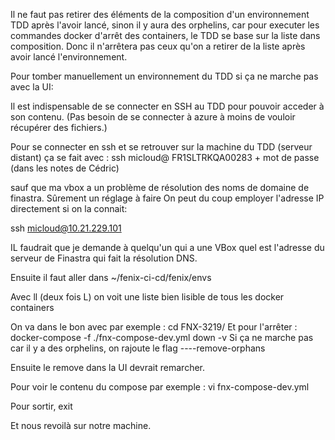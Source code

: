 Il ne faut pas retirer des éléments de la composition d'un environnement TDD après l'avoir lancé, sinon il y aura des orphelins,
car pour executer les commandes docker d'arrêt des containers, le TDD se base sur la liste dans composition.
Donc il n'arrêtera pas ceux qu'on a retirer de la liste après avoir lancé l'environnement.

Pour tomber manuellement un environnement du TDD si ça ne marche pas avec la UI:

Il est indispensable de se connecter en SSH au TDD pour pouvoir acceder à son contenu.
(Pas besoin de se connecter à azure à moins de vouloir récupérer des fichiers.)

Pour se connecter en ssh et se retrouver sur la machine du TDD (serveur distant) ça se fait avec :
ssh micloud@ FR1SLTRKQA00283
+
mot de passe (dans les notes de Cédric)

sauf que ma vbox a un problème de résolution des noms de domaine de finastra. Sûrement un réglage à faire
On peut du coup employer l'adresse IP directement si on la connait:

ssh micloud@10.21.229.101

IL faudrait que je demande à quelqu'un qui a une VBox quel est l'adresse du serveur de Finastra qui fait la résolution DNS.

Ensuite il faut aller dans ~/fenix-ci-cd/fenix/envs

Avec ll (deux fois L) on voit une liste bien lisible de tous les docker containers

On va dans le bon avec par exemple : cd FNX-3219/
Et pour l'arrêter : docker-compose -f ./fnx-compose-dev.yml down -v
Si ça ne marche pas car il y a des orphelins, on rajoute le flag ----remove-orphans

Ensuite le remove dans la UI devrait remarcher.


Pour voir le contenu du compose par exemple :
vi fnx-compose-dev.yml

Pour sortir, exit

Et nous revoilà sur notre machine.



